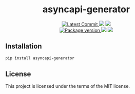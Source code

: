 <h1 align="center">
    <strong>asyncapi-generator</strong>
</h1>
<p align="center">
    <a href="https://github.com/Kludex/asyncapi-generator" target="_blank">
        <img src="https://img.shields.io/github/last-commit/Kludex/asyncapi-generator" alt="Latest Commit">
    </a>
        <img src="https://img.shields.io/github/workflow/status/Kludex/asyncapi-generator/Test">
        <img src="https://img.shields.io/codecov/c/github/Kludex/asyncapi-generator">
    <br />
    <a href="https://pypi.org/project/asyncapi-generator" target="_blank">
        <img src="https://img.shields.io/pypi/v/asyncapi-generator" alt="Package version">
    </a>
    <img src="https://img.shields.io/pypi/pyversions/asyncapi-generator">
    <img src="https://img.shields.io/github/license/Kludex/asyncapi-generator">
</p>


## Installation

``` bash
pip install asyncapi-generator
```

## License

This project is licensed under the terms of the MIT license.
